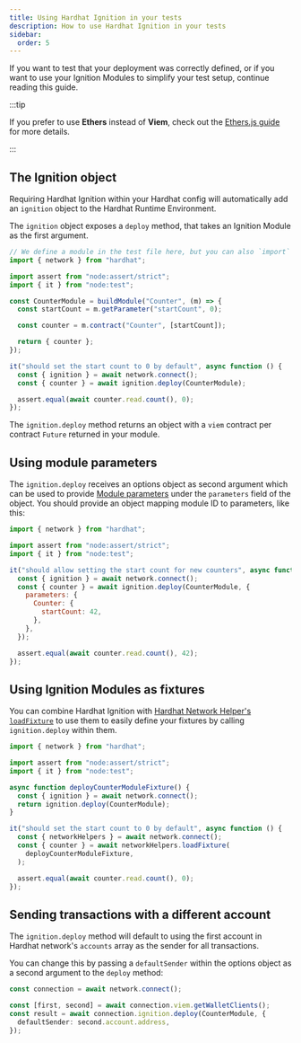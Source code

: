 ```yaml
---
title: Using Hardhat Ignition in your tests
description: How to use Hardhat Ignition in your tests
sidebar:
  order: 5
---
```


If you want to test that your deployment was correctly defined, or if you want to use your Ignition Modules to simplify your test setup, continue reading this guide.

:::tip

If you prefer to use **Ethers** instead of **Viem**, check out the [Ethers.js guide](/ignition/docs/guides/ethers) for more details.

:::

## The Ignition object

Requiring Hardhat Ignition within your Hardhat config will automatically add an `ignition` object to the Hardhat Runtime Environment.

The `ignition` object exposes a `deploy` method, that takes an Ignition Module as the first argument.

```js
// We define a module in the test file here, but you can also `import` it.
import { network } from "hardhat";

import assert from "node:assert/strict";
import { it } from "node:test";

const CounterModule = buildModule("Counter", (m) => {
  const startCount = m.getParameter("startCount", 0);

  const counter = m.contract("Counter", [startCount]);

  return { counter };
});

it("should set the start count to 0 by default", async function () {
  const { ignition } = await network.connect();
  const { counter } = await ignition.deploy(CounterModule);

  assert.equal(await counter.read.count(), 0);
});
```

The `ignition.deploy` method returns an object with a `viem` contract per contract `Future` returned in your module.

## Using module parameters

The `ignition.deploy` receives an options object as second argument which can be used to provide [Module parameters](/ignition/docs/guides/creating-modules#module-parameters) under the `parameters` field of the object. You should provide an object mapping module ID to parameters, like this:

```js
import { network } from "hardhat";

import assert from "node:assert/strict";
import { it } from "node:test";

it("should allow setting the start count for new counters", async function () {
  const { ignition } = await network.connect();
  const { counter } = await ignition.deploy(CounterModule, {
    parameters: {
      Counter: {
        startCount: 42,
      },
    },
  });

  assert.equal(await counter.read.count(), 42);
});
```

## Using Ignition Modules as fixtures

You can combine Hardhat Ignition with [Hardhat Network Helper's `loadFixture`](/hardhat-network-helpers/docs/reference) to use them to easily define your fixtures by calling `ignition.deploy` within them.

```js
import { network } from "hardhat";

import assert from "node:assert/strict";
import { it } from "node:test";

async function deployCounterModuleFixture() {
  const { ignition } = await network.connect();
  return ignition.deploy(CounterModule);
}

it("should set the start count to 0 by default", async function () {
  const { networkHelpers } = await network.connect();
  const { counter } = await networkHelpers.loadFixture(
    deployCounterModuleFixture,
  );

  assert.equal(await counter.read.count(), 0);
});
```

## Sending transactions with a different account

The `ignition.deploy` method will default to using the first account in Hardhat network's `accounts` array as the sender for all transactions.

You can change this by passing a `defaultSender` within the options object as a second argument to the `deploy` method:

```typescript
const connection = await network.connect();

const [first, second] = await connection.viem.getWalletClients();
const result = await connection.ignition.deploy(CounterModule, {
  defaultSender: second.account.address,
});
```
